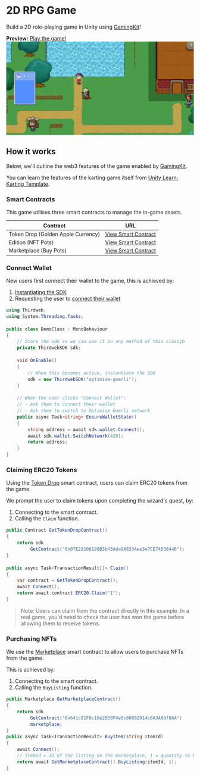 # 2D RPG Game

Build a 2D role-playing game in Unity using [GamingKit](https://portal.thirdweb.com/gamingkit)!

**Preview:** [Play the game!](https://unity-rpg-game.thirdweb-example.com/)
![Karting Game Demo](rpg-preview.png)

## How it works

Below, we'll outline the web3 features of the game enabled by [GamingKit](https://portal.thirdweb.com/gamingkit).

You can learn the features of the karting game itself from [Unity Learn: Karting Template](https://learn.unity.com/tutorial/get-started-with-the-creator-kit-rpg-2).

### Smart Contracts

This game utilises three smart contracts to manage the in-game assets.

| Contract                           | URL                                                                                                             |
| ---------------------------------- | --------------------------------------------------------------------------------------------------------------- |
| Token Drop (Golden Apple Currency) | [View Smart Contract](https://thirdweb.com/optimism-goerli/0x07E29106198B3b43Ada9A833Aee3e7CE74D38446)          |
| Edition (NFT Pots)                 | [View Smart Contract](https://thirdweb.com/optimism-goerli/0xaF99a50F4B36227B0E0b6db1593e413cF71548Ed/nfts)     |
| Marketplace (Buy Pots)             | [View Smart Contract](https://thirdweb.com/optimism-goerli/0x641c81F8c10e2958F4e0c00882014c0A3A03f86A/listings) |

### Connect Wallet

New users first connect their wallet to the game, this is achieved by:

1. [Instantiating the SDK](https://portal.thirdweb.com/gamingkit/setting-up/instantiating-the-sdk)
2. Requesting the user to [connect their wallet](https://portal.thirdweb.com/gamingkit/setting-up/connect-wallets)

```csharp
using Thirdweb;
using System.Threading.Tasks;

public class DemoClass : MonoBehaviour
{
    // Store the sdk so we can use it in any method of this classjb
    private ThirdwebSDK sdk;

    void OnEnable()
    {
        // When this becomes active, instantiate the SDK
        sdk = new ThirdwebSDK("optimism-goerli");
    }

    // When the user clicks "Connect Wallet":
    // - Ask them to connect their wallet
    // - Ask them to switch to Optimism Goerli network
    public async Task<string> EnsureWalletState()
    {
        string address = await sdk.wallet.Connect();
        await sdk.wallet.SwitchNetwork(420);
        return address;
    }
}
```

### Claiming ERC20 Tokens

Using the [Token Drop](https://portal.thirdweb.com/pre-built-contracts/token-drop) smart contract, users can claim ERC20 tokens from the game.

We prompt the user to claim tokens upon completing the wizard's quest, by:

1. Connecting to the smart contract.
2. Calling the `Claim` function.

```csharp
public Contract GetTokenDropContract()
{
    return sdk
        .GetContract("0x07E29106198B3b43Ada9A833Aee3e7CE74D38446");
}

public async Task<TransactionResult[]> Claim()
{
    var contract = GetTokenDropContract();
    await Connect();
    return await contract.ERC20.Claim("1");
}
```

> Note: Users can claim from the contract directly in this example. In a real game, you'd need to check the user has won the game before allowing them to receive tokens.

### Purchasing NFTs

We use the [Marketplace](https://portal.thirdweb.com/pre-built-contracts/marketplace) smart contract to allow users to purchase NFTs from the game.

This is achieved by:

1. Connecting to the smart contract.
2. Calling the `BuyListing` function.

```csharp
public Marketplace GetMarketplaceContract()
{
    return sdk
        .GetContract("0x641c81F8c10e2958F4e0c00882014c0A3A03f86A")
        .marketplace;
}
public async Task<TransactionResult> BuyItem(string itemId)
{
    await Connect();
    // itemId = ID of the listing on the marketplace, 1 = quantity to buy
    return await GetMarketplaceContract().BuyListing(itemId, 1);
}

